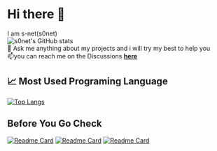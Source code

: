# Hi there 👋

I am s-net(s0net)   
![s0net's GitHub stats](https://github-readme-stats.vercel.app/api?username=s0net&show_icons=true&theme=dracula)   
💬 Ask me anything about my projects and i will try my best to help you  
📫you can reach me on the Discussions [**here**](https://github.com/s0net/s0net/discussions)  

## 📈 Most Used Programing Language
[![Top Langs](https://github-readme-stats.vercel.app/api/top-langs/?username=s0net&langs_count=8)](https://github.com/anuraghazra/github-readme-stats)

## Before You Go Check
[![Readme Card](https://github-readme-stats.vercel.app/api/pin/?username=s0net&repo=c-js)](https://github.com/s0net/c-js)
[![Readme Card](https://github-readme-stats.vercel.app/api/pin/?username=s0net&repo=fakedata.js)](https://github.com/s0net/fakedata.js)
[![Readme Card](https://github-readme-stats.vercel.app/api/pin/?username=s0net&repo=world-search)](https://github.com/s0net/world-search)

